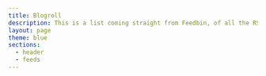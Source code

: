 ```yaml
---
title: Blogroll
description: This is a list coming straight from Feedbin, of all the RSS feeds, and email newsletters that I read and enjoy regularly, this should update 'magically' as I add new subscriptions.
layout: page
theme: blue
sections:
  - header
  - feeds
---
```

